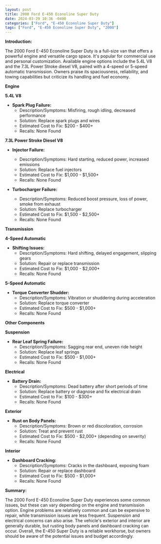 ```yaml
---
layout: post
title: 2000 Ford E-450 Econoline Super Duty
date: 2024-03-29 10:36 -0400
categories: ["Ford", "E-450 Econoline Super Duty"]
tags: ["Ford", "E-450 Econoline Super Duty", "2000"]
---
```

**Introduction:**

The 2000 Ford E-450 Econoline Super Duty is a full-size van that offers a powerful engine and versatile cargo space. It's popular for commercial use and personal customization. Available engine options include the 5.4L V8 and the 7.3L Power Stroke diesel V8, paired with a 4-speed or 5-speed automatic transmission. Owners praise its spaciousness, reliability, and towing capabilities but criticize its handling and fuel economy.

**Engine**

**5.4L V8**

* **Spark Plug Failure:**
    * Description/Symptoms: Misfiring, rough idling, decreased performance
    * Solution: Replace spark plugs and wires
    * Estimated Cost to Fix: $200 - $400+
    * Recalls: None Found

**7.3L Power Stroke Diesel V8**

* **Injector Failure:**
    * Description/Symptoms: Hard starting, reduced power, increased emissions
    * Solution: Replace fuel injectors
    * Estimated Cost to Fix: $1,000 - $1,500+
    * Recalls: None Found

* **Turbocharger Failure:**
    * Description/Symptoms: Reduced boost pressure, loss of power, smoke from exhaust
    * Solution: Replace turbocharger
    * Estimated Cost to Fix: $1,500 - $2,500+
    * Recalls: None Found

**Transmission**

**4-Speed Automatic**

* **Shifting Issues:**
    * Description/Symptoms: Hard shifting, delayed engagement, slipping gears
    * Solution: Repair or replace transmission
    * Estimated Cost to Fix: $1,000 - $2,000+
    * Recalls: None Found

**5-Speed Automatic**

* **Torque Converter Shudder:**
    * Description/Symptoms: Vibration or shuddering during acceleration
    * Solution: Replace torque converter
    * Estimated Cost to Fix: $500 - $1,000+
    * Recalls: None Found

**Other Components**

**Suspension**

* **Rear Leaf Spring Failure:**
    * Description/Symptoms: Sagging rear end, uneven ride height
    * Solution: Replace leaf springs
    * Estimated Cost to Fix: $500 - $1,000+
    * Recalls: None Found

**Electrical**

* **Battery Drain:**
    * Description/Symptoms: Dead battery after short periods of time
    * Solution: Replace battery or diagnose and fix electrical drain
    * Estimated Cost to Fix: $100 - $300+
    * Recalls: None Found

**Exterior**

* **Rust on Body Panels:**
    * Description/Symptoms: Brown or red discoloration, corrosion
    * Solution: Treat and prevent rust
    * Estimated Cost to Fix: $500 - $2,000+ (depending on severity)
    * Recalls: None Found

**Interior**

* **Dashboard Cracking:**
    * Description/Symptoms: Cracks in the dashboard, exposing foam
    * Solution: Repair or replace dashboard
    * Estimated Cost to Fix: $500 - $1,000+
    * Recalls: None Found

**Summary:**

The 2000 Ford E-450 Econoline Super Duty experiences some common issues, but these can vary depending on the engine and transmission option. Engine problems are relatively common and can be expensive to repair, while transmission issues are less frequent. Suspension and electrical concerns can also arise. The vehicle's exterior and interior are generally durable, but rusting body panels and dashboard cracking can occur. Overall, the E-450 Super Duty is a reliable workhorse, but owners should be aware of the potential issues and budget accordingly.
